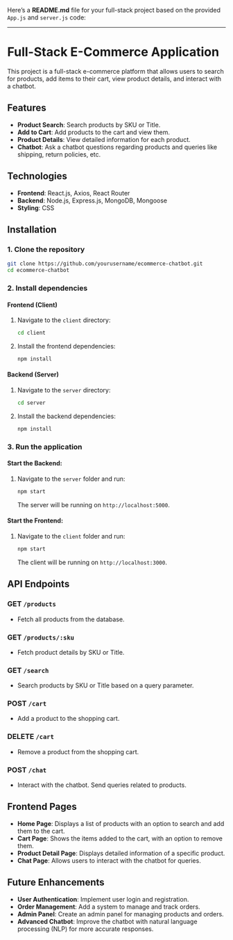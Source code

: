 Here’s a **README.md** file for your full-stack project based on the provided `App.js` and `server.js` code:

---

# Full-Stack E-Commerce Application

This project is a full-stack e-commerce platform that allows users to search for products, add items to their cart, view product details, and interact with a chatbot.

## Features

- **Product Search**: Search products by SKU or Title.
- **Add to Cart**: Add products to the cart and view them.
- **Product Details**: View detailed information for each product.
- **Chatbot**: Ask a chatbot questions regarding products and queries like shipping, return policies, etc.

## Technologies

- **Frontend**: React.js, Axios, React Router
- **Backend**: Node.js, Express.js, MongoDB, Mongoose
- **Styling**: CSS

## Installation

### 1. Clone the repository

```bash
git clone https://github.com/yourusername/ecommerce-chatbot.git
cd ecommerce-chatbot
```

### 2. Install dependencies

#### Frontend (Client)
1. Navigate to the `client` directory:
   ```bash
   cd client
   ```
2. Install the frontend dependencies:
   ```bash
   npm install
   ```

#### Backend (Server)
1. Navigate to the `server` directory:
   ```bash
   cd server
   ```
2. Install the backend dependencies:
   ```bash
   npm install
   ```

### 3. Run the application

#### Start the Backend:
1. Navigate to the `server` folder and run:
   ```bash
   npm start
   ```

   The server will be running on `http://localhost:5000`.

#### Start the Frontend:
1. Navigate to the `client` folder and run:
   ```bash
   npm start
   ```

   The client will be running on `http://localhost:3000`.

## API Endpoints

### **GET** `/products`
- Fetch all products from the database.

### **GET** `/products/:sku`
- Fetch product details by SKU or Title.

### **GET** `/search`
- Search products by SKU or Title based on a query parameter.

### **POST** `/cart`
- Add a product to the shopping cart.

### **DELETE** `/cart`
- Remove a product from the shopping cart.

### **POST** `/chat`
- Interact with the chatbot. Send queries related to products.

## Frontend Pages

- **Home Page**: Displays a list of products with an option to search and add them to the cart.
- **Cart Page**: Shows the items added to the cart, with an option to remove them.
- **Product Detail Page**: Displays detailed information of a specific product.
- **Chat Page**: Allows users to interact with the chatbot for queries.

## Future Enhancements

- **User Authentication**: Implement user login and registration.
- **Order Management**: Add a system to manage and track orders.
- **Admin Panel**: Create an admin panel for managing products and orders.
- **Advanced Chatbot**: Improve the chatbot with natural language processing (NLP) for more accurate responses.


